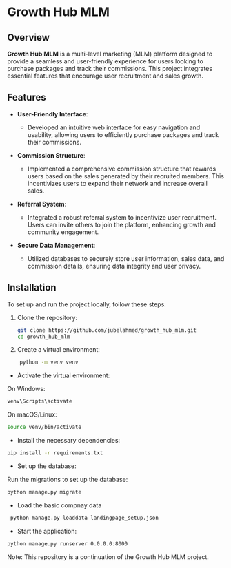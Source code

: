 # Growth Hub MLM

## Overview

**Growth Hub MLM** is a multi-level marketing (MLM) platform designed to provide a seamless and user-friendly experience for users looking to purchase packages and track their commissions. This project integrates essential features that encourage user recruitment and sales growth.

## Features

- **User-Friendly Interface**: 
  - Developed an intuitive web interface for easy navigation and usability, allowing users to efficiently purchase packages and track their commissions.

- **Commission Structure**: 
  - Implemented a comprehensive commission structure that rewards users based on the sales generated by their recruited members. This incentivizes users to expand their network and increase overall sales.

- **Referral System**: 
  - Integrated a robust referral system to incentivize user recruitment. Users can invite others to join the platform, enhancing growth and community engagement.

- **Secure Data Management**: 
  - Utilized databases to securely store user information, sales data, and commission details, ensuring data integrity and user privacy.

## Installation

To set up and run the project locally, follow these steps:

1. Clone the repository:
   ```bash
   git clone https://github.com/jubelahmed/growth_hub_mlm.git
   cd growth_hub_mlm

2. Create a virtual environment:

```bash
    python -m venv venv
```
- Activate the virtual environment:

On Windows:
```bash
venv\Scripts\activate
```
On macOS/Linux:
```bash
source venv/bin/activate
```
- Install the necessary dependencies:

```bash
pip install -r requirements.txt
```
- Set up the database:

Run the migrations to set up the database:
```bash
python manage.py migrate
```

- Load the basic compnay data
```bash
 python manage.py loaddata landingpage_setup.json 
 ```    
- Start the application:

```bash
python manage.py runserver 0.0.0.0:8000

```

Note: This repository is a continuation of the Growth Hub MLM project.
